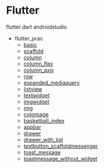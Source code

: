# Flutter
flutter dart androidstudio

- flutter_prac
    - [basic](https://github.com/JeongmoRyu/Flutter/blob/main/flutter_prac/basic.md)
    - [scaffold](https://github.com/JeongmoRyu/Flutter/blob/main/flutter_prac/scaffold.md)
    - [column](https://github.com/JeongmoRyu/Flutter/blob/main/flutter_prac/column.md)
    - [column_flex](https://github.com/JeongmoRyu/Flutter/blob/main/flutter_prac/column_flex.md)
    - [column_axis](https://github.com/JeongmoRyu/Flutter/blob/main/flutter_prac/column_axis.md)
    - [row](https://github.com/JeongmoRyu/Flutter/blob/main/flutter_prac/row.md)
    - [expanded_mediaquery](https://github.com/JeongmoRyu/Flutter/blob/main/flutter_prac/expanded_mediaquery.md)
    - [listview](https://github.com/JeongmoRyu/Flutter/blob/main/flutter_prac/listview.md)
    - [textwidget](https://github.com/JeongmoRyu/Flutter/blob/main/flutter_prac/textwidget.md)
    - [imgwidget](https://github.com/JeongmoRyu/Flutter/blob/main/flutter_prac/imgwidget.md)
    - [img](https://github.com/JeongmoRyu/Flutter/blob/main/flutter_prac/img.md)
    - [colorpage](https://github.com/JeongmoRyu/Flutter/blob/main/flutter_prac/colorpage.md)
    - [basketball_index](https://github.com/JeongmoRyu/Flutter/blob/main/flutter_prac/basketball_index.md)
    - [appbar](https://github.com/JeongmoRyu/Flutter/blob/main/flutter_prac/appbar.md)
    - [drawer](https://github.com/JeongmoRyu/Flutter/blob/main/flutter_prac/drawer.md)
    - [drawer_with_list](https://github.com/JeongmoRyu/Flutter/blob/main/flutter_prac/drawer_with_list.md)
    - [textbutton_scaffoldmessenger](https://github.com/JeongmoRyu/Flutter/blob/main/flutter_prac/textbutton_scaffoldmessenger.md)
    - [toast_message](https://github.com/JeongmoRyu/Flutter/blob/main/flutter_prac/toast_message.md)
    - [toastmessage_without_widget](https://github.com/JeongmoRyu/Flutter/blob/main/flutter_prac/toastmessage_without_widget.md)
